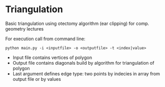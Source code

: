 # Triangulation
Basic triangulation using otectomy algorithm (ear clipping) for comp. geometry lectures

For execution call from command line:
```
python main.py -i <inputfile> -o <outputfile> -t <index|value>
```
- Input file contains vertices of polygon
- Output file contains diagonals build by algorithm for triangulation of polygon
- Last argument defines edge type: two points by indecies in array from output file or by values






